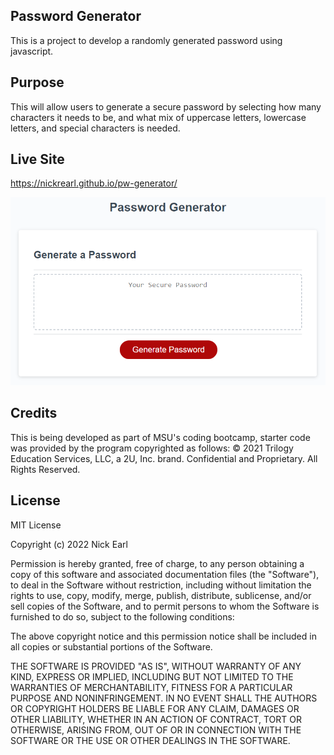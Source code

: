 ## Password Generator
This is a project to develop a randomly generated password using javascript.

## Purpose
This will allow users to generate a secure password by selecting how many characters it needs to be, and what mix of uppercase letters, lowercase letters, and special characters is needed.

## Live Site
https://nickrearl.github.io/pw-generator/

![alt text](./assets/images/03-javascript-homework-demo.png)

## Credits
This is being developed as part of MSU's coding bootcamp, starter code was provided by the program copyrighted as follows: © 2021 Trilogy Education Services, LLC, a 2U, Inc. brand. Confidential and Proprietary. All Rights Reserved.

## License

MIT License

Copyright (c) 2022 Nick Earl

Permission is hereby granted, free of charge, to any person obtaining a copy of this software and associated documentation files (the "Software"), to deal in the Software without restriction, including without limitation the rights to use, copy, modify, merge, publish, distribute, sublicense, and/or sell copies of the Software, and to permit persons to whom the Software is furnished to do so, subject to the following conditions:

The above copyright notice and this permission notice shall be included in all copies or substantial portions of the Software.

THE SOFTWARE IS PROVIDED "AS IS", WITHOUT WARRANTY OF ANY KIND, EXPRESS OR IMPLIED, INCLUDING BUT NOT LIMITED TO THE WARRANTIES OF MERCHANTABILITY, FITNESS FOR A PARTICULAR PURPOSE AND NONINFRINGEMENT. IN NO EVENT SHALL THE AUTHORS OR COPYRIGHT HOLDERS BE LIABLE FOR ANY CLAIM, DAMAGES OR OTHER LIABILITY, WHETHER IN AN ACTION OF CONTRACT, TORT OR OTHERWISE, ARISING FROM, OUT OF OR IN CONNECTION WITH THE SOFTWARE OR THE USE OR OTHER DEALINGS IN THE SOFTWARE.